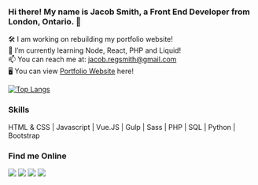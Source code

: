 
### Hi there! My name is Jacob Smith, a Front End Developer from London, Ontario. 👋
 
🛠 I am working on rebuilding my portfolio website! <br/>
🌱 I’m currently learning Node, React, PHP and Liquid! <br/>
📫 You can reach me at: jacob.regsmith@gmail.com <br/>
🖥 You can view [Portfolio Website](https://mindofjacob.ca/) here!

[![Top Langs](https://github-readme-stats.vercel.app/api/top-langs/?username=dizzyhippie&layout=compact&theme=dracula)](https://github.com/dizzyhippie/github-readme-stats)

### Skills
 HTML & CSS | Javascript | Vue.JS | Gulp | Sass | PHP | SQL | Python | Bootstrap


### Find me Online
[<img src="https://img.icons8.com/color/40/000000/linkedin.png"/>](https://www.linkedin.com/in/mindofjacob/)
[<img src="https://img.icons8.com/color/40/000000/twitter.png"/>](https://twitter.com/mindof_jacob)
[<img src="https://img.icons8.com/color/40/000000/instagram-new.png"/>](https://www.instagram.com/jsmith266/)
[<img src="https://img.icons8.com/color/40/000000/ios-glyphs/domain.png"/>](https://mindofjacob.ca/)
